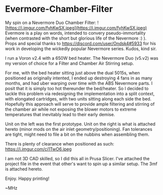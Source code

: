 # Evermore-Chamber-Filter
My spin on a Nevermore Duo Chamber Filter:
![https://i.imgur.com/fyhKwSX.jpeg](https://i.imgur.com/fyhKwSX.jpeg)
Evermore is a play on words, intended to convery pseudo-immortality (when contrasted with the short but glorious life of the Nevermore :) ).
Props and special thanks to https://discord.com/user/Ondsk4#5933 for his work in developing the wickedly popular Nevermore series.  Kudos, kind sir.

I run a Voron v2.4 with a 650W bed heater.  The Nevermore Duo (v5.v2) was my version of choice for a Filter and Chamber Air Stirring setup.

For me, with the bed heater sitting just above the dual 5015s, when positioned as originally intented, I ended up destroying 4 fans in as many months, and had uber warping over time with the ABS Nevermore parts.  I posit that it is simply too hot thereunder the bed/heater.  So I decided to tackle this problem via redesigning the implementation into a split context, with elongated cartridges, with two units sitting along each side the bed.  Hopefully this approach will serve to provide ample filtering and stirring of the chamber air while not exposing the blower motors to extreme temperatures that inevitably lead to their early demise.

Unit on the left was the first prototype.  Unit on the right is what is attached hereto (minor mods on the air inlet geometry/positioning).  Fan tolerances are tight, might need to file a bit on the nubbins when assembling them.

There is plenty of clearance when positioned as such:  https://i.imgur.com/ci1TwO6.jpeg

I am not 3D CAD skilled, so I did this all in Prusa Slicer.  I've attached the project file in the event that other's want to spin up a similar setup.  The 3mf is attached hereto.

Enjoy.  Happy printing!

~MHz
